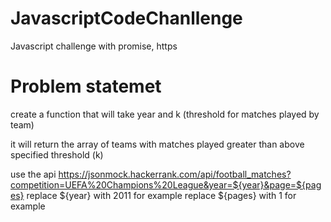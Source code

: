 # JavascriptCodeChanllenge
Javascript challenge with promise, https

# Problem statemet
create a function that will take year and k (threshold for matches played by team)

it will return the array of teams with matches played greater than above specified threshold (k)

use the api https://jsonmock.hackerrank.com/api/football_matches?competition=UEFA%20Champions%20League&year=${year}&page=${pages}
replace ${year} with 2011 for example
replace ${pages} with 1 for example
